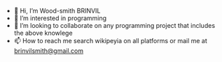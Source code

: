 - 👋 Hi, I’m Wood-smith BRINVIL
- 👀 I’m interested in programming
- 💞️ I’m looking to collaborate on any programming project that includes the above knowlege
- 📫 How to reach me search wikipeyia on all platforms or mail me at brinvilsmith@gmail.com

